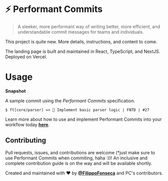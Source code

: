 # ⚡️ Performant Commits

 > A sleeker, more performant way of writing better, more efficient, and understandable commit messages for teams and individuals.
 
 This project is quite new. More details, instructions, and content to come.
 
 The landing page is built and maintained in React, TypeScript, and NextJS. Deployed on Vercel.
 
 # Usage
 
 **Snapshot**
 
 A sample commit using the *Performant Commits* specification.
 
 ```
 $ ft[core/parser] => 💎 Implement basic parser logic | FNTD | #27 
 ```
 
 Learn more about how to use and implement Performant Commits into your workflow today [**here**](https://github.com/performant-commits/performantcommits/blob/main/docs/USAGE.md).
 
 
 ## Contributing
 
 Pull requests, issues, and contributions are welcome (*just make sure to use Performant Commits when commiting, haha :))! An inclusive and complete contribution guide is on the way and will be available shortly.
 
 Created and maintained with ❤️ by [**@FilippoFonseca**](https://twitter.com/FilippoFonseca) and PC's contributors.
 
 
